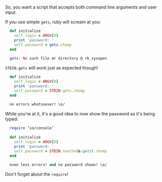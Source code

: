 So, you want a script that accepts both command line arguments and user input.

If you use simple `gets`, ruby will scream at you:


```ruby
  def initialize
    self.login = ARGV[0]
    print 'password: '
    self.password = gets.chomp
  end
  
  gets: No such file or directory @ rb_sysopen
```

`STDIN.gets` will work just as expected though!

```ruby
  def initialize
    self.login = ARGV[0]
    print 'password: '
    self.password = STDIN.gets.chomp
  end
  
  no errors whatsoever! \o/
```

While you're at it, it's a good idea to now show the password as it's being typed:

```ruby
  require ‘io/console’
  
  def initialize
    self.login = ARGV[0]
    print 'password: '
    self.password = STDIN.noecho(&:gets).chomp
  end
  
  even less errors! and no password shown! \o/
```

Don't forget about the `require`!
